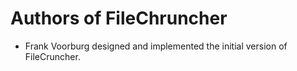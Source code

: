 # Authors of FileChruncher

  * Frank Voorburg designed and implemented the initial version of FileCruncher.
